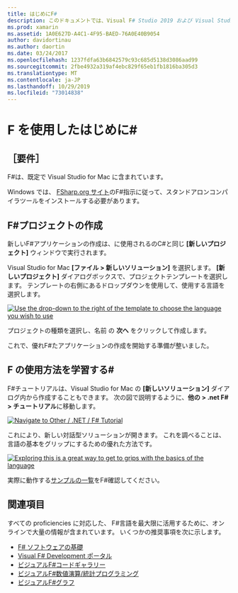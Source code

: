 ```yaml
---
title: はじめにF#
description: このドキュメントでは、Visual F# Studio 2019 および Visual Studio for Mac で Xamarin アプリケーションを構築する方法について説明し、使用する方法について説明します。
ms.prod: xamarin
ms.assetid: 1A0E627D-A4C1-4F95-BAED-76A0E40B9054
author: davidortinau
ms.author: daortin
ms.date: 03/24/2017
ms.openlocfilehash: 1237fdfa63b6842579c93c685d5138d3086aad99
ms.sourcegitcommit: 2fbe4932a319af4ebc829f65eb1fb1816ba305d3
ms.translationtype: MT
ms.contentlocale: ja-JP
ms.lasthandoff: 10/29/2019
ms.locfileid: "73014838"
---
```

# <a name="getting-started-with-f35"></a>F を使用したはじめに&#35;

## <a name="requirements"></a>［要件］

F#は、既定で Visual Studio for Mac に含まれています。

Windows では、 [FSharp.org サイト](https://fsharp.org/use/windows/)のF#指示に従って、スタンドアロンコンパイラツールをインストールする必要があります。

## <a name="creating-an-f35-project"></a>F&#35;プロジェクトの作成

新しいF#アプリケーションの作成は、に使用されるのC#と同じ **[新しいプロジェクト]** ウィンドウで実行されます。

Visual Studio for Mac **[ファイル > 新しいソリューション]** を選択します。 **[新しいプロジェクト]** ダイアログボックスで、プロジェクトテンプレートを選択します。 テンプレートの右側にあるドロップダウンを使用して、使用する言語を選択します。

 [![](overview-images/choosefsharp.png "Use the drop-down to the right of the template to choose the language you wish to use")](overview-images/choosefsharp.png#lightbox)

プロジェクトの種類を選択し、名前 の **次へ** をクリックして作成します。

これで、優れF#たアプリケーションの作成を開始する準備が整いました。

## <a name="learning-to-use-f35"></a>F の使用方法を学習する&#35;

F#チュートリアルは、Visual Studio for Mac の **[新しいソリューション]** ダイアログ内から作成することもできます。 次の図で説明するように、**他の > .net F# > チュートリアル**に移動します。

 [![](overview-images/fsharptutorial.png "Navigate to Other / .NET / F# Tutorial")](overview-images/fsharptutorial.png#lightbox)

これにより、新しい対話型ソリューションが開きます。 これを調べることは、言語の基本をグリップにするための優れた方法です。

 [![](overview-images/newtutorial-sml.png "Exploring this is a great way to get to grips with the basics of the language")](overview-images/newtutorial.png#lightbox)

実際に動作する[サンプルの一覧](~/cross-platform/platform/fsharp/samples.md)をF#確認してください。

## <a name="references"></a>関連項目

すべての proficiencies に対応した、 F#言語を最大限に活用するために、オンラインで大量の情報が含まれています。 いくつかの推奨事項を次に示します。

- [F# ソフトウェアの基礎](https://fsharp.org)
- [Visual F# Development ポータル](https://go.microsoft.com/fwlink/?LinkID=234174)
- [ビジュアルF#コードギャラリー](https://go.microsoft.com/fwlink/?LinkID=124614)
- [ビジュアルF#数値演算/統計プログラミング](https://go.microsoft.com/fwlink/?LinkId=235173)
- [ビジュアルF#グラフ](https://go.microsoft.com/fwlink/?LinkId=235176)
